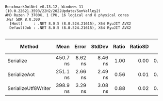 ```

BenchmarkDotNet v0.13.12, Windows 11 (10.0.22621.3593/22H2/2022Update/SunValley2)
AMD Ryzen 7 3700X, 1 CPU, 16 logical and 8 physical cores
.NET SDK 8.0.300
  [Host]     : .NET 8.0.5 (8.0.524.21615), X64 RyuJIT AVX2
  DefaultJob : .NET 8.0.5 (8.0.524.21615), X64 RyuJIT AVX2


```
| Method              | Mean     | Error   | StdDev  | Ratio | RatioSD | Gen0   | Allocated | Alloc Ratio |
|-------------------- |---------:|--------:|--------:|------:|--------:|-------:|----------:|------------:|
| Serialize           | 450.7 ns | 8.62 ns | 8.46 ns |  1.00 |    0.00 | 0.0648 |     544 B |        1.00 |
| SerializeAot        | 251.1 ns | 2.66 ns | 2.49 ns |  0.56 |    0.01 | 0.0277 |     232 B |        0.43 |
| SerializeUtf8Writer | 398.9 ns | 3.29 ns | 3.08 ns |  0.88 |    0.02 | 0.1087 |     912 B |        1.68 |

